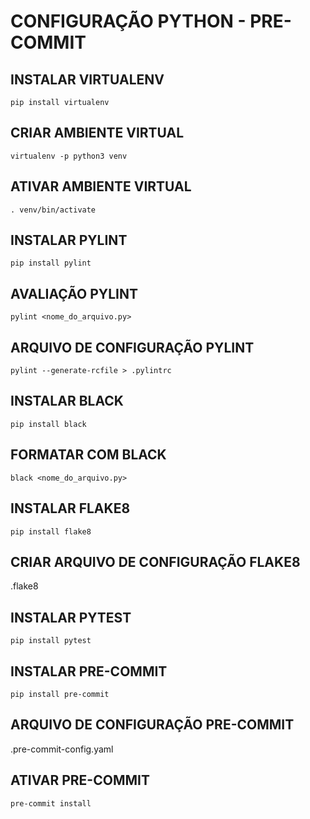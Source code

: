 # CONFIGURAÇÃO PYTHON - PRE-COMMIT

## INSTALAR VIRTUALENV
`pip install virtualenv`

## CRIAR AMBIENTE VIRTUAL 
`virtualenv -p python3 venv`

## ATIVAR AMBIENTE VIRTUAL
`. venv/bin/activate`

## INSTALAR PYLINT
`pip install pylint`

## AVALIAÇÃO PYLINT
`pylint <nome_do_arquivo.py>`

## ARQUIVO DE CONFIGURAÇÃO PYLINT
`pylint --generate-rcfile > .pylintrc`

## INSTALAR BLACK 
`pip install black`

## FORMATAR COM BLACK
`black <nome_do_arquivo.py>`

## INSTALAR FLAKE8
`pip install flake8`

## CRIAR ARQUIVO DE CONFIGURAÇÃO FLAKE8
.flake8

## INSTALAR PYTEST
`pip install pytest`

## INSTALAR PRE-COMMIT
`pip install pre-commit`

## ARQUIVO DE CONFIGURAÇÃO PRE-COMMIT 
.pre-commit-config.yaml

## ATIVAR PRE-COMMIT 
`pre-commit install`